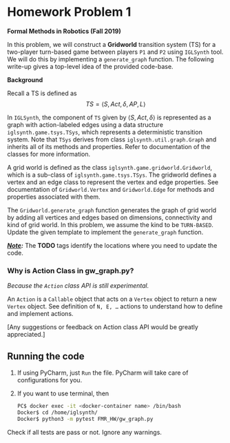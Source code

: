 # Homework Problem 1

**Formal Methods in Robotics (Fall 2019)**

In this problem, we will construct a **Gridworld** transition system (TS) for a two-player turn-based game between players `P1` and `P2` using `IGLSynth` tool. We will do this by implementing a `generate_graph` function. The following write-up gives a top-level idea of the provided code-base. 



**Background**

Recall a TS is defined as 
$$
TS = \langle S, Act, \delta, AP, L \rangle
$$


In `IGLSynth`, the component of `TS` given by $\langle S, Act, \delta \rangle$ is represented as a graph with action-labeled edges using a data structure `iglsynth.game.tsys.TSys`,  which represents a deterministic transition system. Note that `TSys` derives from class `iglsynth.util.graph.Graph` and inherits all of its methods and properties. Refer to documentation of the classes for more information. 

A grid world is defined as the class `iglsynth.game.gridworld.Gridworld`, which is a sub-class of `iglsynth.game.tsys.TSys`. The gridworld defines a vertex and an edge class to represent the vertex and edge properties. See documentation of `Gridworld.Vertex` and `Gridworld.Edge` for methods and properties associated with them. 

The `Gridworld.generate_graph` function generates the graph of grid world by adding all vertices and edges based on dimensions, connectivity and kind of grid world. In this problem, we assume the kind to be `TURN-BASED`. Update the given template to implement the `generate_graph` function. 

***<u>Note</u>:*** The **TODO** tags identify the locations where you need to update the code. 



### Why is Action Class in gw_graph.py? 

*Because the `Action` class API is still experimental.* 

An `Action` is a `Callable` object that acts on a `Vertex` object to return a new `Vertex` object. See definition of `N, E, …` actions to understand how to define and implement actions. 

[Any suggestions or feedback on Action class API would be greatly appreciated.]



## Running the code

1. If using PyCharm, just `Run` the file. PyCharm will take care of configurations for you. 

2. If you want to use terminal, then

   ```bash
   PC$ docker exec -it <docker-container name> /bin/bash
   Docker$ cd /home/iglsynth/
   Docker$ python3 -m pytest FMR_HW/gw_graph.py
   ```



Check if all tests are pass or not. Ignore any warnings. 